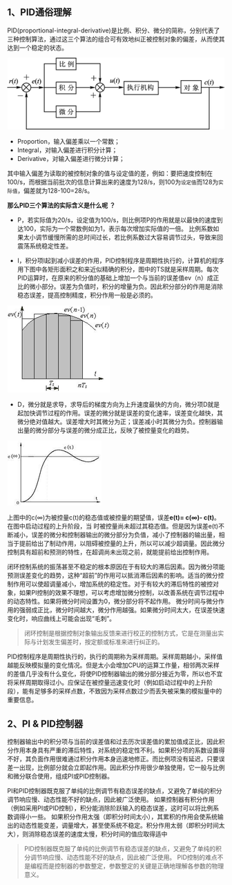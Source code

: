 
## 1、PID通俗理解
PID(proportional-integral-derivative)是比例、积分、微分的简称，分别代表了三种控制算法，通过这三个算法的组合可有效地纠正被控制对象的偏差，从而使其达到一个稳定的状态。

![PID控制器](img/PID控制器.jpg)

- Proportion，输入偏差乘以一个常数；
- Integral，对输入偏差进行积分计算；
- Derivative，对输入偏差进行微分计算；

其中输入偏差为读取的被控制对象的值与设定值的差，例如：要把速度控制在100/s，而根据当前批次的信息计算出来的速度为128/s，则100为`设定值`而128为`实际值`，偏差就为128-100=28/s。

**那么PID三个算法的实际含义是什么呢 ？**

- P，若实际值为20/s，设定值为100/s，则比例项P的作用就是以最快的速度到达100，实际为一个常数例如为1，表示每次增加实际值的一倍。 比例系数如果太小调节缓慢所需的总时间过长，若比例系数过大容易调节过头，导致来回震荡系统稳定性差。

- I，积分项I起到减小误差的作用，PID控制程序是周期性执行的，计算机的程序用下图中各矩形面积之和来近似精确的积分，图中的TS就是采样周期。每次PID运算时，在原来的积分值的基础上增加一个与当前的误差值ev（n）成正比的微小部分。误差为负值时，积分的增量为负。因此积分部分的作用是消除稳态误差，提高控制精度，积分作用一般是必须的。 

![PID控制器](img/积分示意图.jpg)

- D，微分就是求导，求导后的梯度方向为上升速度最快的方向，微分项D就是起加快调节过程的作用。误差的微分就是误差的变化速率，误差变化越快，其微分绝对值越大。误差增大时其微分为正；误差减小时其微分为负。控制器输出量的微分部分与误差的微分成正比，反映了被控量变化的趋势。 

![PID控制器](img/微分示意图.jpg)

 上图中的c(∞)为被控量c(t)的稳态值或被控量的期望值，误差**e(t)= c(∞)- c(t)**。在图中启动过程的上升阶段，当 时被控量尚未超过其稳态值。但是因为误差e(t)不断减小，误差的微分和控制器输出的微分部分为负值，减小了控制器的输出量，相当于提前给出了制动作用，以阻碍被控量的上升，所以可以减少超调量。因此微分控制具有超前和预测的特性，在超调尚未出现之前，就能提前给出控制作用。 

闭环控制系统的振荡甚至不稳定的根本原因在于有较大的滞后因素。因为微分项能预测误差变化的趋势，这种“超前”的作用可以抵消滞后因素的影响。适当的微分控制作用可以使超调量减小，增加系统的稳定性。对于有较大的滞后特性的被控对象，如果PI控制的效果不理想，可以考虑增加微分控制，以改善系统在调节过程中的动态特性。如果将微分时间设置为0，微分部分将不起作用。 微分时间与微分作用的强弱成正比，微分时间越大，微分作用越强。如果微分时间太大，在误差快速变化时，响应曲线上可能会出现“毛刺”。

>闭环控制是根据控制对象输出反馈来进行校正的控制方式，它是在测量出实际与计划发生偏差时，按定额或标准来进行纠正的。

PID控制程序是周期性执行的，执行的周期称为采样周期。采样周期越小，采样值越能反映模拟量的变化情况。但是太小会增加CPU的运算工作量，相邻两次采样的差值几乎没有什么变化，将使PID控制器输出的微分部分接近为零，所以也不宜将采样周期取得过小。应保证在被控量迅速变化时（例如启动过程中的上升阶段），能有足够多的采样点数，不致因为采样点数过少而丢失被采集的模拟量中的重要信息。

## 2、PI & PID控制器
控制器输出中的积分项与当前的误差值和过去历次误差值的累加值成正比，因此积分作用本身具有严重的滞后特性，对系统的稳定性不利。如果积分项的系数设置得不好，其负面作用很难通过积分作用本身迅速地修正。而比例项没有延迟，只要误差一出现，比例部分就会立即起作用。因此积分作用很少单独使用，它一般与比例和微分联合使用，组成PI或PID控制器。 

PI和PID控制器既克服了单纯的比例调节有稳态误差的缺点，又避免了单纯的积分调节响应慢、动态性能不好的缺点，因此被广泛使用。 如果控制器有积分作用（例如采用PI或PID控制），积分能消除阶跃输入的稳态误差，这时可以将比例系数调得小一些。   如果积分作用太强（即积分时间太小），其累积的作用会使系统输出的动态性能变差，调量增大，甚至使系统不稳定。积分作用太弱（即积分时间太大），则消除稳态误差的速度太慢，积分时间的值应取得适中



> PID控制器既克服了单纯的比例调节有稳态误差的缺点，又避免了单纯的积分调节响应慢、动态性能不好的缺点，因此被广泛使用。 PID控制的难点不是编程而是控制器的参数整定，参数整定的关键是正确地理解各参数的物理意义。